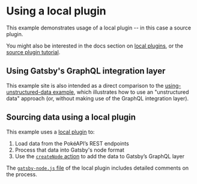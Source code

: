 # Using a local plugin

This example demonstrates usage of a local plugin -- in this case a source plugin.

You might also be interested in the docs section on [local plugins](/docs/source-plugin-tutorial/#local-plugins), or the [source plugin tutorial](/docs/source-plugin-tutorial/).

## Using Gatsby's GraphQL integration layer

This example site is also intended as a direct comparison to the [using-unstructured-data example](../using-unstructured-data), which illustrates how to use an "unstructured data" approach (or, without making use of the GraphQL integration layer).

## Sourcing data using a local plugin

This example uses a [local plugin](https://www.gatsbyjs.org/docs/plugins/#loading-plugins-from-your-local-plugins-folder) to:

1. Load data from the PokéAPI’s REST endpoints
2. Process that data into Gatsby's node format
3. Use the [`createNode` action](https://www.gatsbyjs.org/docs/actions/#createNode) to add the data to Gatsby’s GraphQL layer

The [`gatsby-node.js` file](https://github.com/jlengstorf/gatsby-with-unstructured-data/blob/using-gatsby-data-layer/plugins/gatsby-source-pokeapi/gatsby-node.js) of the local plugin includes detailed comments on the process.
